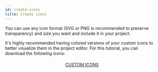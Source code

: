 ```yaml
---
id: create-icons
title: Create icons
---
```

You can use any icon format (SVG or PNG is recommended to preserve transparency) and size you want and include it in your project.

It's highly recommended having colored versions of your custom icons to better visualize them in the project editor. For this tutorial, you can download the following icons:

<div style="text-align: center; margin-top: 20px">
  <p>
    

<a class="button"
href="../assets/en/custom-icons/Custom-Icons.zip">CUSTOM ICONS</a>

  </p>
</div>